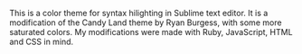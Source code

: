 This is a color theme for syntax hilighting in Sublime text editor.
It is a modification of the Candy Land theme by Ryan Burgess, with some more saturated colors. My modifications were made with Ruby, JavaScript, HTML and CSS in mind.
